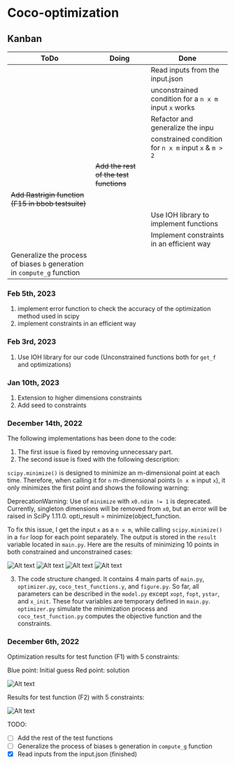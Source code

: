 # Coco-optimization


## Kanban
| ToDo                                                                    | Doing                                     | Done                                                |
|-------------------------------------------------------------------------|-------------------------------------------|-----------------------------------------------------|
 |                                                                         |                                           | Read inputs from the input.json                     |
 |                                                                         |                                           | unconstrained condition for a `n x m` input `x` works ||                                                                         |                                    | constrained condition for `n x 2` input `x` works     |
|                                                                         |                                           | Refactor and generalize the inpu                    |
|                                                                         |                                           | constrained condition for `n x m` input `x` & `m > 2` |
|                                                                         | ~~Add the rest of the test functions~~    |                                                     |
| ~~Add Rastrigin function (F15 in bbob testsuite)~~                      |                                           |                                                     |
|  |                                           | Use IOH library to implement functions              |
|  |  |  Implement constraints in an efficient way                                                   |
| Generalize the process of biases `b` generation in `compute_g` function |                                           |                                                     |

### Feb 5th, 2023
1. implement error function to check the accuracy of the optimization method used in scipy
2. implement constraints in an efficient way

### Feb 3rd, 2023
1. Use IOH library for our code (Unconstrained functions both for `get_f` and optimizations)

### Jan 10th, 2023
1. Extension to higher dimensions constraints
2. Add seed to constraints


### December 14th, 2022
The following implementations has been done to the code:
1. The first issue is fixed by removing unnecessary part.
2. The second issue is fixed with the following description:

`scipy.minimize()` is designed to minimize an m-dimensional point at each time. Therefore, when calling it for `n` m-dimensional points (`n x m` input `x`), it only minimizes the first point and shows the following warning:

DeprecationWarning: Use of `minimize` with `x0.ndim != 1` is deprecated. Currently, singleton dimensions will be removed from `x0`, but an error will be raised in SciPy 1.11.0. opti_result = minimize(object_function.

To fix this issue, I get the input `x` as a `n x m`, while calling `scipy.minimize()` in a `for` loop for each point separately. The output is stored in the `result` variable located in `main.py`. Here are the results of minimizing 10 points in both constrained and unconstrained cases:

<img title="title" alt="Alt text" src="images/f1-10p.png">
<img title="title" alt="Alt text" src="images/f1-10p-c3.png">
<img title="title" alt="Alt text" src="images/f2-10p.png">
<img title="title" alt="Alt text" src="images/f2-10p-c3.png">

3. The code structure changed. It contains 4 main parts of `main.py`, `optimizer.py`, `coco_test_functions.y`, and `figure.py`. So far, all parameters can be described in the `model.py` except `xopt`, `fopt`, `ystar`, and `x_init`. These four variables are temporary defined in `main.py`. `optimizer.py` simulate the minimization process and `coco_test_function.py` computes the objective function and the constraints.

### December 6th, 2022
Optimization results for test function (F1) with 5 constraints:

Blue point: Initial guess
Red point: solution 

<img title="a title" alt="Alt text" src="images/Figure_1.png">

Results for test function (F2) with 5 constraints:

<img title="a title" alt="Alt text" src="images/Figure_2.png">


TODO:

- [ ] Add the rest of the test functions
- [ ] Generalize the process of biases `b` generation in `compute_g` function 
- [x] Read inputs from the input.json (finished)
